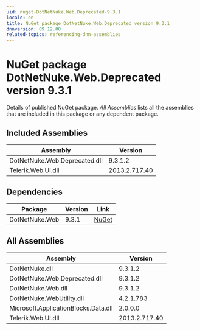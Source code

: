 ```yaml
---
uid: nuget-DotNetNuke.Web.Deprecated-9.3.1
locale: en
title: NuGet package DotNetNuke.Web.Deprecated version 9.3.1
dnnversion: 09.12.00
related-topics: referencing-dnn-assemblies
---
```


# NuGet package DotNetNuke.Web.Deprecated version 9.3.1
Details of published NuGet package.
*All Assemblies* lists all the assemblies that are included in this package or any dependent package.

## Included Assemblies

|Assembly|Version|
|---|---|
|DotNetNuke.Web.Deprecated.dll|9.3.1.2|
|Telerik.Web.UI.dll|2013.2.717.40|

## Dependencies

|Package|Version|Link|
|---|---|---|
|DotNetNuke.Web|9.3.1|[NuGet](https://www.nuget.org/packages/DotNetNuke.Web/9.3.1)|

## All Assemblies

|Assembly|Version|
|---|---|
|DotNetNuke.dll|9.3.1.2|
|DotNetNuke.Web.Deprecated.dll|9.3.1.2|
|DotNetNuke.Web.dll|9.3.1.2|
|DotNetNuke.WebUtility.dll|4.2.1.783|
|Microsoft.ApplicationBlocks.Data.dll|2.0.0.0|
|Telerik.Web.UI.dll|2013.2.717.40|

